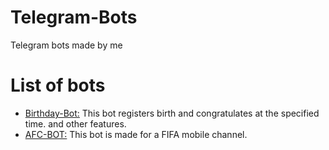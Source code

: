 # Telegram-Bots
Telegram bots made by me

# List of bots
+ [Birthday-Bot:](https://github.com/Crimson-Amir/Telegram-Bots/tree/main/birthday-bot) This bot registers birth and congratulates at the specified time. and other features.
+ [AFC-BOT:](https://github.com/Crimson-Amir/Telegram-Bots/tree/main/AfcBot-TelegramFifaChannel) This bot is made for a FIFA mobile channel.
